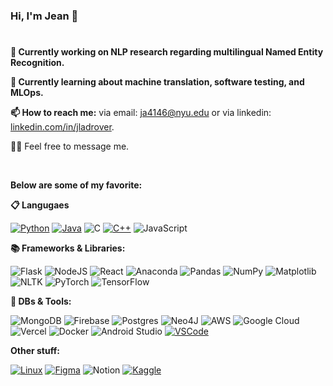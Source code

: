 ### Hi, I'm Jean 👋
#

**🔭 Currently working on NLP research regarding multilingual Named Entity Recognition.**

**🌱 Currently learning about machine translation, software testing, and MLOps.**

**📫 How to reach me:**
via email: [ja4146@nyu.edu](mailto:ja4146@nyu.edu) or via linkedin: [linkedin.com/in/jladrover](https://www.linkedin.com/in/jladrover).

🙇‍♂️ Feel free to message me.

<br>

**Below are some of my favorite:**

**📋 Langugaes**
<p align="left">

[![Python](https://img.shields.io/badge/python-3670A0?style=for-the-badge&logo=python&logoColor=ffdd54)](https://docs.python.org/3/)
[![Java](https://img.shields.io/badge/java-%23ED8B00.svg?style=for-the-badge&logo=openjdk&logoColor=white)](https://docs.oracle.com/en/java/)
![C](https://img.shields.io/badge/c-%2300599C.svg?style=for-the-badge&logo=c&logoColor=white)
[![C++](https://img.shields.io/badge/c++-%2300599C.svg?style=for-the-badge&logo=c%2B%2B&logoColor=white)](https://cplusplus.com/doc/)
![JavaScript](https://img.shields.io/badge/javascript-%23323330.svg?style=for-the-badge&logo=javascript&logoColor=%23F7DF1E)


**📚 Frameworks & Libraries:**
<p align="left">
<!-- ![NPM](https://img.shields.io/badge/NPM-%23CB3837.svg?style=for-the-badge&logo=npm&logoColor=white) -->
<!-- ![Bootstrap](https://img.shields.io/badge/bootstrap-%238511FA.svg?style=for-the-badge&logo=bootstrap&logoColor=white) -->
<!-- ![Rails](https://img.shields.io/badge/rails-%23CC0000.svg?style=for-the-badge&logo=ruby-on-rails&logoColor=white) -->

![Flask](https://img.shields.io/badge/flask-%23000.svg?style=for-the-badge&logo=flask&logoColor=white)
![NodeJS](https://img.shields.io/badge/node.js-6DA55F?style=for-the-badge&logo=node.js&logoColor=white)
![React](https://img.shields.io/badge/react-%2320232a.svg?style=for-the-badge&logo=react&logoColor=%2361DAFB)
![Anaconda](https://img.shields.io/badge/Anaconda-%2344A833.svg?style=for-the-badge&logo=anaconda&logoColor=white)
![Pandas](https://img.shields.io/badge/pandas-%23150458.svg?style=for-the-badge&logo=pandas&logoColor=white)
![NumPy](https://img.shields.io/badge/numpy-%23013243.svg?style=for-the-badge&logo=numpy&logoColor=white)
![Matplotlib](https://img.shields.io/badge/Matplotlib-%23ffffff.svg?style=for-the-badge&logo=Matplotlib&logoColor=black)
![NLTK](https://img.shields.io/badge/NLTK-%23404d59.svg?style=for-the-badge&logo=Matplotlib&logoColor=black)
![PyTorch](https://img.shields.io/badge/PyTorch-%23EE4C2C.svg?style=for-the-badge&logo=PyTorch&logoColor=white)
![TensorFlow](https://img.shields.io/badge/TensorFlow-%23FF6F00.svg?style=for-the-badge&logo=TensorFlow&logoColor=white)

**💾 DBs & Tools:**
<p align="left">

![MongoDB](https://img.shields.io/badge/MongoDB-%234ea94b.svg?style=for-the-badge&logo=mongodb&logoColor=white)
![Firebase](https://img.shields.io/badge/firebase-a08021?style=for-the-badge&logo=firebase&logoColor=ffcd34)
![Postgres](https://img.shields.io/badge/postgres-%23316192.svg?style=for-the-badge&logo=postgresql&logoColor=white)
![Neo4J](https://img.shields.io/badge/Neo4j-008CC1?style=for-the-badge&logo=neo4j&logoColor=white)
![AWS](https://img.shields.io/badge/AWS-%23FF9900.svg?style=for-the-badge&logo=amazon-aws&logoColor=white)
![Google Cloud](https://img.shields.io/badge/GCP-%234285F4.svg?style=for-the-badge&logo=google-cloud&logoColor=white)
![Vercel](https://img.shields.io/badge/vercel-%23000000.svg?style=for-the-badge&logo=vercel&logoColor=white)
![Docker](https://img.shields.io/badge/docker-%230db7ed.svg?style=for-the-badge&logo=docker&logoColor=white)
![Android Studio](https://img.shields.io/badge/android%20studio-346ac1?style=for-the-badge&logo=android%20studio&logoColor=white)
[![VSCode](https://img.shields.io/badge/VS%20Code-0078d7.svg?style=for-the-badge&logo=visual-studio-code&logoColor=white)](https://code.visualstudio.com/blogs/2018/03/23/text-buffer-reimplementation)


**Other stuff:**

[![Linux](https://img.shields.io/badge/Linux-FCC624?style=for-the-badge&logo=linux&logoColor=black)](https://linux.die.net/man/)
[![Figma](https://img.shields.io/badge/figma-%23F24E1E.svg?style=for-the-badge&logo=figma&logoColor=white)](https://www.figma.com/proto/yxJIGfJEq1mMa4bt5YIlOs/Skincare-mobile-web-app?type=design&node-id=19-3&scaling=scale-down&page-id=0%3A1)
![Notion](https://img.shields.io/badge/Notion-%23000000.svg?style=for-the-badge&logo=notion&logoColor=white)
[![Kaggle](https://img.shields.io/badge/Kaggle-035a7d?style=for-the-badge&logo=kaggle&logoColor=white)](https://www.kaggle.com/datasets?tags=13208-Data+Visualization)

<!-- [![Steam](https://img.shields.io/badge/steam-%23000000.svg?style=for-the-badge&logo=steam&logoColor=white)](https://steamdb.info/charts/) -->
<!-- ![Medium](https://img.shields.io/badge/Medium-12100E?style=for-the-badge&logo=medium&logoColor=white) -->
<!-- ![Duolingo](https://img.shields.io/badge/Duolingo-%234DC730.svg?style=for-the-badge&logo=Duolingo&logoColor=white)
![Unity](https://img.shields.io/badge/unity-%23000000.svg?style=for-the-badge&logo=unity&logoColor=white)
[![Coursera](https://img.shields.io/badge/Coursera-%230056D2.svg?style=for-the-badge&logo=Coursera&logoColor=white)](https://www.coursera.org/specializations/deep-learning)
-->
